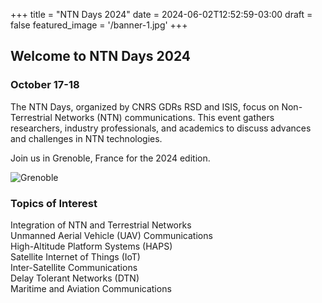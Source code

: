 +++
title = "NTN Days 2024"
date = 2024-06-02T12:52:59-03:00
draft = false
featured_image = '/banner-1.jpg'
+++

## Welcome to NTN Days 2024

### October 17-18

The NTN Days, organized by CNRS GDRs RSD and ISIS, focus on Non-Terrestrial Networks (NTN) communications. This event gathers researchers, industry professionals, and academics to discuss advances and challenges in NTN technologies. 

Join us in Grenoble, France for the 2024 edition.

![Grenoble](/ntndays2024/grenoble.jpg)

### Topics of Interest

Integration of NTN and Terrestrial Networks\
Unmanned Aerial Vehicle (UAV) Communications\
High-Altitude Platform Systems (HAPS)\
Satellite Internet of Things (IoT)\
Inter-Satellite Communications\
Delay Tolerant Networks (DTN)\
Maritime and Aviation Communications
